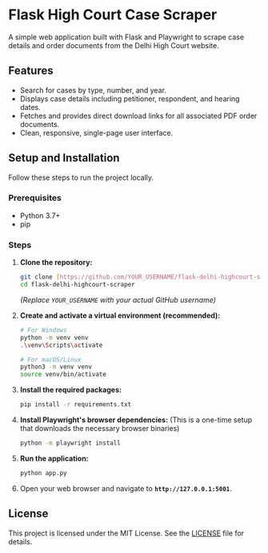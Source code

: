 # Flask High Court Case Scraper

A simple web application built with Flask and Playwright to scrape case details and order documents from the Delhi High Court website.

## Features

-   Search for cases by type, number, and year.
-   Displays case details including petitioner, respondent, and hearing dates.
-   Fetches and provides direct download links for all associated PDF order documents.
-   Clean, responsive, single-page user interface.

## Setup and Installation

Follow these steps to run the project locally.

### Prerequisites

-   Python 3.7+
-   pip

### Steps

1.  **Clone the repository:**
    ```bash
    git clone [https://github.com/YOUR_USERNAME/flask-delhi-highcourt-scraper.git](https://github.com/YOUR_USERNAME/flask-delhi-highcourt-scraper.git)
    cd flask-delhi-highcourt-scraper
    ```
    *(Replace `YOUR_USERNAME` with your actual GitHub username)*

2.  **Create and activate a virtual environment (recommended):**
    ```bash
    # For Windows
    python -m venv venv
    .\venv\Scripts\activate

    # For macOS/Linux
    python3 -m venv venv
    source venv/bin/activate
    ```

3.  **Install the required packages:**
    ```bash
    pip install -r requirements.txt
    ```

4.  **Install Playwright's browser dependencies:**
    (This is a one-time setup that downloads the necessary browser binaries)
    ```bash
    python -m playwright install
    ```

5.  **Run the application:**
    ```bash
    python app.py
    ```

6.  Open your web browser and navigate to **`http://127.0.0.1:5001`**.

## License

This project is licensed under the MIT License. See the [LICENSE](LICENSE) file for details.
